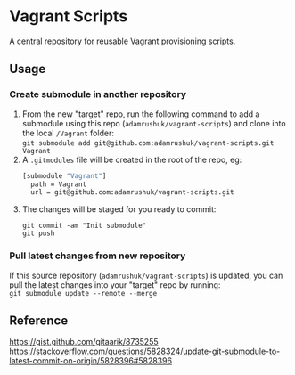 # Vagrant Scripts

A central repository for reusable Vagrant provisioning scripts.

## Usage

### Create submodule in another repository

1. From the new "target" repo, run the following command to add a submodule using this repo (`adamrushuk/vagrant-scripts`) and clone into the local `/Vagrant` folder:  
`git submodule add git@github.com:adamrushuk/vagrant-scripts.git Vagrant`
1. A `.gitmodules` file will be created in the root of the repo, eg:
    ```bash
    [submodule "Vagrant"]
      path = Vagrant
      url = git@github.com:adamrushuk/vagrant-scripts.git
    ```
1. The changes will be staged for you ready to commit:
    ```
    git commit -am "Init submodule"
    git push
    ```

### Pull latest changes from new repository

If this source repository (`adamrushuk/vagrant-scripts`) is updated, you can pull the latest changes into your "target" repo by running:  
`git submodule update --remote --merge`

## Reference

https://gist.github.com/gitaarik/8735255
https://stackoverflow.com/questions/5828324/update-git-submodule-to-latest-commit-on-origin/5828396#5828396
